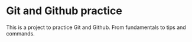 # Git and Github practice

This is a project to practice Git and Github. From fundamentals to tips and commands.
